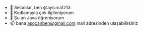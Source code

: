 - 👋 Selamlar, ben @aysima1213
- 👀 Kodlamayla çok ilgileniyorum
- 🌱 Şu an Java öğreniyorum
- 📫 bana asocanben@gmail.com mail adresinden ulaşabilirsiniz
<!---
aysima1213/aysima1213 is a ✨ special ✨ repository because its `README.md` (this file) appears on your GitHub profile.
You can click the Preview link to take a look at your changes.
--->
